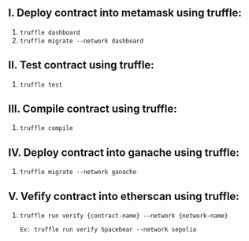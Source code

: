 ## I. Deploy contract into metamask using truffle:

1. `truffle dashboard`
2. `truffle migrate --network dashboard`

## II. Test contract using truffle:

1. `truffle test`

## III. Compile contract using truffle:

1. `truffle compile`

## IV. Deploy contract into ganache using truffle:

1. `truffle migrate --network ganache`

## V. Vefify contract into etherscan using truffle:

1. `truffle run verify {contract-name} --network {network-name}`

   `Ex: truffle run verify Spacebear --network sepolia`
